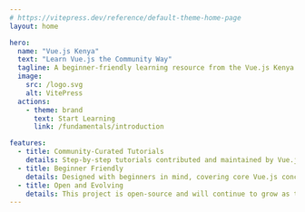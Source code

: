 ```yaml
---
# https://vitepress.dev/reference/default-theme-home-page
layout: home

hero:
  name: "Vue.js Kenya"
  text: "Learn Vue.js the Community Way"
  tagline: A beginner-friendly learning resource from the Vue.js Kenya community
  image:
    src: /logo.svg
    alt: VitePress
  actions:
    - theme: brand
      text: Start Learning
      link: /fundamentals/introduction

features:
  - title: Community-Curated Tutorials
    details: Step-by-step tutorials contributed and maintained by Vue.js Kenya community members to help you get started with Vue.js.
  - title: Beginner Friendly
    details: Designed with beginners in mind, covering core Vue.js concepts with simple language and practical examples.
  - title: Open and Evolving
    details: This project is open-source and will continue to grow as the community contributes more lessons and updates.
---
```

